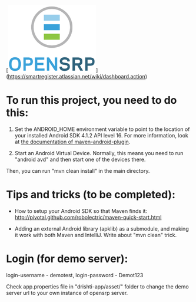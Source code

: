 [![Dristhi](opensrp-app/res/drawable-mdpi/login_logo.png)] (https://smartregister.atlassian.net/wiki/dashboard.action)

To run this project, you need to do this:
========================================

1. Set the ANDROID\_HOME environment variable to point to the location of your installed Android SDK 4.1.2 API level 16. For more information, look at [the documentation of maven-android-plugin](http://code.google.com/p/maven-android-plugin/wiki/GettingStarted).

2. Start an Android Virtual Device. Normally, this means you need to run "android avd" and then start one of the devices there.

Then, you can run "mvn clean install" in the main directory.

Tips and tricks (to be completed):
=================================

* How to setup your Android SDK so that Maven finds it: http://pivotal.github.com/robolectric/maven-quick-start.html

* Adding an external Android library (apklib) as a submodule, and making it work with both Maven and IntelliJ. Write about "mvn clean" trick.

Login (for demo server):
=================================
login-username - demotest,
login-password - Demot123

Check app.properties file in "drishti-app/asset/" folder to change the demo server url to your own instance of opensrp server. 

